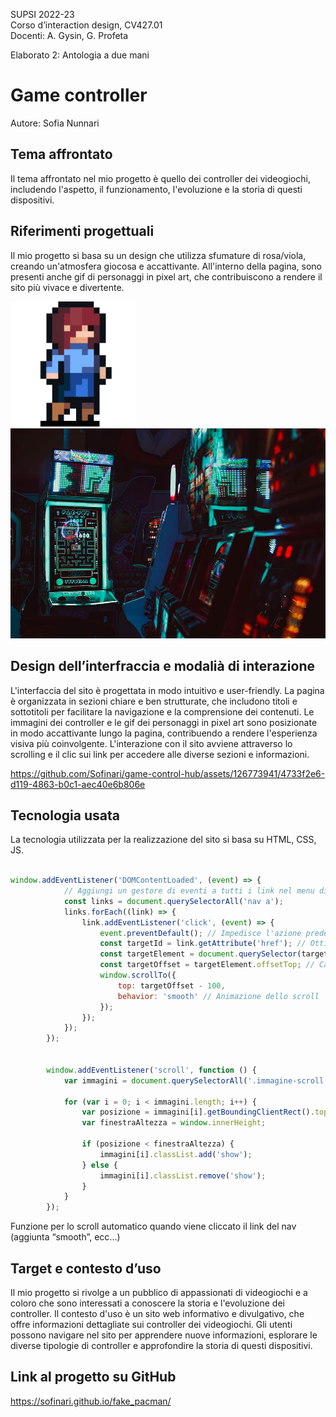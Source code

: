 SUPSI 2022-23  
Corso d’interaction design, CV427.01  
Docenti: A. Gysin, G. Profeta  

Elaborato 2: Antologia a due mani  

# Game controller
Autore: Sofia Nunnari  


## Tema affrontato
Il tema affrontato nel mio progetto è quello dei controller dei videogiochi, includendo l'aspetto, il funzionamento, l'evoluzione e la storia di questi dispositivi.


## Riferimenti progettuali
Il mio progetto si basa su un design che utilizza sfumature di rosa/viola, creando un'atmosfera giocosa e accattivante. All'interno della pagina, sono presenti anche gif di personaggi in pixel art, che contribuiscono a rendere il sito più vivace e divertente.

[<img src="doc/Blue.gif" width="200" alt="immagine del pacman">]()
[<img src="doc/1980.jpg" width="700" alt="immagine del pacman">]()



## Design dell’interfraccia e modalià di interazione
L'interfaccia del sito è progettata in modo intuitivo e user-friendly. La pagina è organizzata in sezioni chiare e ben strutturate, che includono titoli e sottotitoli per facilitare la navigazione e la comprensione dei contenuti. Le immagini dei controller e le gif dei personaggi in pixel art sono posizionate in modo accattivante lungo la pagina, contribuendo a rendere l'esperienza visiva più coinvolgente. L'interazione con il sito avviene attraverso lo scrolling e il clic sui link per accedere alle diverse sezioni e informazioni.



https://github.com/Sofinari/game-control-hub/assets/126773941/4733f2e6-d119-4863-b0c1-aec40e6b806e




## Tecnologia usata
La tecnologia utilizzata per la realizzazione del sito si basa su HTML, CSS, JS.


```JavaScript

window.addEventListener('DOMContentLoaded', (event) => {
			// Aggiungi un gestore di eventi a tutti i link nel menu di navigazione
			const links = document.querySelectorAll('nav a');
			links.forEach((link) => {
				link.addEventListener('click', (event) => {
					event.preventDefault(); // Impedisce l'azione predefinita del link
					const targetId = link.getAttribute('href'); // Ottieni l'attributo href del link
					const targetElement = document.querySelector(targetId); // Seleziona l'elemento di destinazione
					const targetOffset = targetElement.offsetTop; // Calcola l'offset dell'elemento di destinazione dalla parte superiore della pagina
					window.scrollTo({
						top: targetOffset - 100,
						behavior: 'smooth' // Animazione dello scroll
					});
				});
			});
		});


		window.addEventListener('scroll', function () {
			var immagini = document.querySelectorAll('.immagine-scroll');

			for (var i = 0; i < immagini.length; i++) {
				var posizione = immagini[i].getBoundingClientRect().top;
				var finestraAltezza = window.innerHeight;

				if (posizione < finestraAltezza) {
					immagini[i].classList.add('show');
				} else {
					immagini[i].classList.remove('show');
				}
			}
		});

```
Funzione per lo scroll automatico quando viene cliccato il link del nav
(aggiunta “smooth”, ecc...)


## Target e contesto d’uso
Il mio progetto si rivolge a un pubblico di appassionati di videogiochi e a coloro che sono interessati a conoscere la storia e l'evoluzione dei controller. Il contesto d'uso è un sito web informativo e divulgativo, che offre informazioni dettagliate sui controller dei videogiochi. Gli utenti possono navigare nel sito per apprendere nuove informazioni, esplorare le diverse tipologie di controller e approfondire la storia di questi dispositivi.


## Link al progetto su GitHub
<a href ="https://sofinari.github.io/fake_pacman/">https://sofinari.github.io/fake_pacman/</a>

